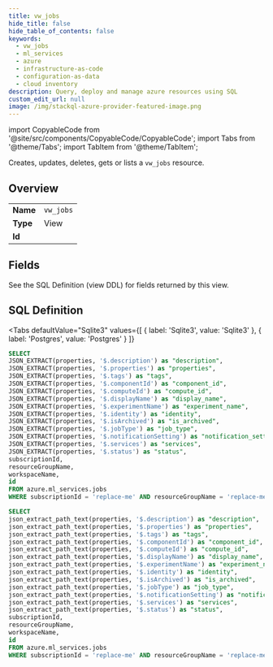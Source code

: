 ```yaml
--- 
title: vw_jobs
hide_title: false
hide_table_of_contents: false
keywords:
  - vw_jobs
  - ml_services
  - azure
  - infrastructure-as-code
  - configuration-as-data
  - cloud inventory
description: Query, deploy and manage azure resources using SQL
custom_edit_url: null
image: /img/stackql-azure-provider-featured-image.png
---
```


import CopyableCode from '@site/src/components/CopyableCode/CopyableCode';
import Tabs from '@theme/Tabs';
import TabItem from '@theme/TabItem';

Creates, updates, deletes, gets or lists a <code>vw_jobs</code> resource.

## Overview
<table><tbody>
<tr><td><b>Name</b></td><td><code>vw_jobs</code></td></tr>
<tr><td><b>Type</b></td><td>View</td></tr>
<tr><td><b>Id</b></td><td><CopyableCode code="azure.ml_services.vw_jobs" /></td></tr>
</tbody></table>

## Fields

See the SQL Definition (view DDL) for fields returned by this view.

## SQL Definition

<Tabs
defaultValue="Sqlite3"
values={[
{ label: 'Sqlite3', value: 'Sqlite3' },
{ label: 'Postgres', value: 'Postgres' }
]}
>
<TabItem value="Sqlite3">

```sql
SELECT
JSON_EXTRACT(properties, '$.description') as "description",
JSON_EXTRACT(properties, '$.properties') as "properties",
JSON_EXTRACT(properties, '$.tags') as "tags",
JSON_EXTRACT(properties, '$.componentId') as "component_id",
JSON_EXTRACT(properties, '$.computeId') as "compute_id",
JSON_EXTRACT(properties, '$.displayName') as "display_name",
JSON_EXTRACT(properties, '$.experimentName') as "experiment_name",
JSON_EXTRACT(properties, '$.identity') as "identity",
JSON_EXTRACT(properties, '$.isArchived') as "is_archived",
JSON_EXTRACT(properties, '$.jobType') as "job_type",
JSON_EXTRACT(properties, '$.notificationSetting') as "notification_setting",
JSON_EXTRACT(properties, '$.services') as "services",
JSON_EXTRACT(properties, '$.status') as "status",
subscriptionId,
resourceGroupName,
workspaceName,
id
FROM azure.ml_services.jobs
WHERE subscriptionId = 'replace-me' AND resourceGroupName = 'replace-me' AND workspaceName = 'replace-me';
```

</TabItem>
<TabItem value="Postgres">

```sql
SELECT
json_extract_path_text(properties, '$.description') as "description",
json_extract_path_text(properties, '$.properties') as "properties",
json_extract_path_text(properties, '$.tags') as "tags",
json_extract_path_text(properties, '$.componentId') as "component_id",
json_extract_path_text(properties, '$.computeId') as "compute_id",
json_extract_path_text(properties, '$.displayName') as "display_name",
json_extract_path_text(properties, '$.experimentName') as "experiment_name",
json_extract_path_text(properties, '$.identity') as "identity",
json_extract_path_text(properties, '$.isArchived') as "is_archived",
json_extract_path_text(properties, '$.jobType') as "job_type",
json_extract_path_text(properties, '$.notificationSetting') as "notification_setting",
json_extract_path_text(properties, '$.services') as "services",
json_extract_path_text(properties, '$.status') as "status",
subscriptionId,
resourceGroupName,
workspaceName,
id
FROM azure.ml_services.jobs
WHERE subscriptionId = 'replace-me' AND resourceGroupName = 'replace-me' AND workspaceName = 'replace-me';
```

</TabItem>
</Tabs>
